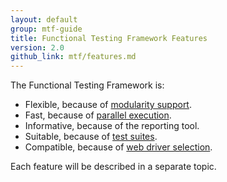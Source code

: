 ```yaml
---
layout: default
group: mtf-guide
title: Functional Testing Framework Features
version: 2.0
github_link: mtf/features.md
---
```


The Functional Testing Framework is:

- Flexible, because of [modularity support].
- Fast, because of [parallel execution].
- Informative, because of the reporting tool.
- Suitable, because of [test suites].
- Compatible, because of [web driver selection].

Each feature will be described in a separate topic.

<!-- LINK DEFINITIONS -->

[modularity support]: {{page.baseurl}}/mtf/features/modularity.html
[parallel execution]: {{page.baseurl}}/mtf/features/parallel_execution.html
[test suites]: {{page.baseurl}}/mtf/features/test_suite.html
[web driver selection]: {{page.baseurl}}/mtf/features/webdriver.html
